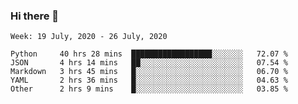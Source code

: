 ### Hi there 👋

<!--START_SECTION:waka-->
```text
Week: 19 July, 2020 - 26 July, 2020

Python     40 hrs 28 mins  ██████████████████░░░░░░░   72.07 % 
JSON       4 hrs 14 mins   ██░░░░░░░░░░░░░░░░░░░░░░░   07.54 % 
Markdown   3 hrs 45 mins   █░░░░░░░░░░░░░░░░░░░░░░░░   06.70 % 
YAML       2 hrs 36 mins   █░░░░░░░░░░░░░░░░░░░░░░░░   04.63 % 
Other      2 hrs 9 mins    █░░░░░░░░░░░░░░░░░░░░░░░░   03.85 %
```
<!--END_SECTION:waka-->

<!--
**arlenxuzj/arlenxuzj** is a ✨ _special_ ✨ repository because its `README.md` (this file) appears on your GitHub profile.

Here are some ideas to get you started:

- 🔭 I’m currently working on ...
- 🌱 I’m currently learning ...
- 👯 I’m looking to collaborate on ...
- 🤔 I’m looking for help with ...
- 💬 Ask me about ...
- 📫 How to reach me: ...
- 😄 Pronouns: ...
- ⚡ Fun fact: ...
-->
